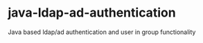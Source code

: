 java-ldap-ad-authentication
===========================

Java based ldap/ad authentication and user in group functionality

